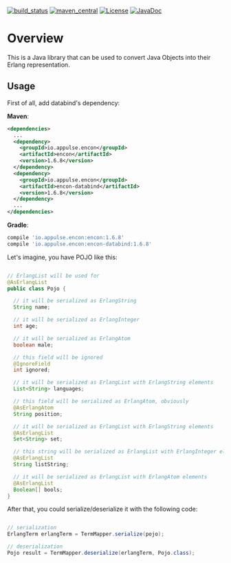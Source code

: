 [![build_status](https://travis-ci.org/appulse-projects/encon-java.svg?branch=master)](https://travis-ci.org/appulse-projects/encon-java)
[![maven_central](https://maven-badges.herokuapp.com/maven-central/io.appulse.encon/encon-databind/badge.svg)](https://search.maven.org/search?q=a:encon-databind)
[![License](http://img.shields.io/:license-apache-brightgreen.svg)](http://www.apache.org/licenses/LICENSE-2.0.html)
[![JavaDoc](http://www.javadoc.io/badge/io.appulse.encon/encon-databind.svg)](http://www.javadoc.io/doc/io.appulse.encon/encon-databind)

# Overview

This is a Java library that can be used to convert Java Objects into their Erlang representation.

## Usage

First of all, add databind's dependency:

**Maven**:

```xml
<dependencies>
  ...
  <dependency>
    <groupId>io.appulse.encon</groupId>
    <artifactId>encon</artifactId>
    <version>1.6.8</version>
  </dependency>
  <dependency>
    <groupId>io.appulse.encon</groupId>
    <artifactId>encon-databind</artifactId>
    <version>1.6.8</version>
  </dependency>
  ...
</dependencies>
```

**Gradle**:

```groovy
compile 'io.appulse.encon:encon:1.6.8'
compile 'io.appulse.encon:encon-databind:1.6.8'
```

Let's imagine, you have POJO like this:

```java

// ErlangList will be used for
@AsErlangList
public class Pojo {

  // it will be serialized as ErlangString
  String name;

  // it will be serialized as ErlangInteger
  int age;

  // it will be serialized as ErlangAtom
  boolean male;

  // this field will be ignored
  @IgnoreField
  int ignored;

  // it will be serialized as ErlangList with ErlangString elements
  List<String> languages;

  // this field will be serialized as ErlangAtom, obviously
  @AsErlangAtom
  String position;

  // it will be serialized as ErlangList with ErlangString elements
  @AsErlangList
  Set<String> set;

  // this string will be serialized as ErlangList with ErlangInteger elements
  @AsErlangList
  String listString;

  // it will be serialized as ErlangList with ErlangAtom elements
  @AsErlangList
  Boolean[] bools;
}
```

After that, you could serialize/deserialize it with the following code:

```java

// serialization
ErlangTerm erlangTerm = TermMapper.serialize(pojo);

// deserialization
Pojo result = TermMapper.deserialize(erlangTerm, Pojo.class);
```
